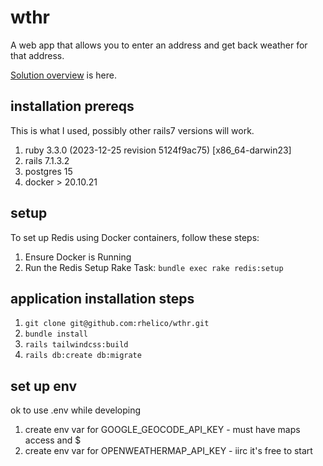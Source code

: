 # wthr
A web app that allows you to enter an address and get back weather for that address. 

[Solution overview](solution-overview.md) is here.

## installation prereqs
This is what I used, possibly other rails7 versions will work.
1. ruby 3.3.0 (2023-12-25 revision 5124f9ac75) [x86_64-darwin23]
1. rails 7.1.3.2
1. postgres 15 
1. docker > 20.10.21

## setup 

To set up Redis using Docker containers, follow these steps:

1. Ensure Docker is Running
2. Run the Redis Setup Rake Task: ```bundle exec rake redis:setup```

## application installation steps

1. `git clone git@github.com:rhelico/wthr.git`
1. `bundle install`
1. `rails tailwindcss:build` 
1. `rails db:create db:migrate`

## set up env
ok to use .env while developing 
1. create env var for GOOGLE_GEOCODE_API_KEY - must have maps access and $
1. create env var for OPENWEATHERMAP_API_KEY - iirc it's free to start

